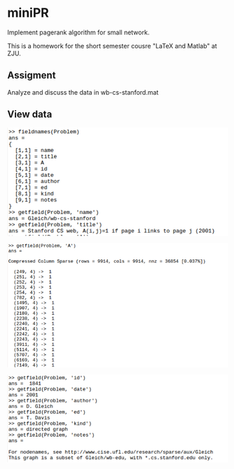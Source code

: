 # miniPR

Implement pagerank algorithm for small network.

This is a homework for the short semester cousre "LaTeX and Matlab" at ZJU.

## Assigment

Analyze and discuss the data in wb-cs-stanford.mat

## View data

![](summary1.png)

![](summary2.png)

![](summary3.png)
